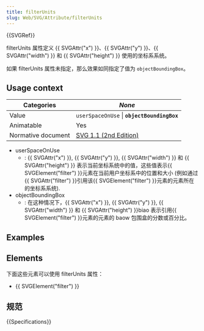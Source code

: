 ```yaml
---
title: filterUnits
slug: Web/SVG/Attribute/filterUnits
---
```


{{SVGRef}}

filterUnits 属性定义 {{ SVGAttr("x") }}、{{ SVGAttr("y") }}、{{ SVGAttr("width") }} 和 {{ SVGAttr("height") }} 使用的坐标系系统。

如果 filterUnits 属性未指定，那么效果如同指定了值为 `objectBoundingBox`。

## Usage context

| Categories         | _None_                                                                                             |
| ------------------ | -------------------------------------------------------------------------------------------------- |
| Value              | `userSpaceOnUse` \| **`objectBoundingBox`**                                                        |
| Animatable         | Yes                                                                                                |
| Normative document | [SVG 1.1 (2nd Edition)](http://www.w3.org/TR/SVG11/filters.html#FilterElementFilterUnitsAttribute) |

- userSpaceOnUse
  - : {{ SVGAttr("x") }}, {{ SVGAttr("y") }}, {{ SVGAttr("width") }} 和 {{ SVGAttr("height") }} 表示当前坐标系统中的值，这些值表示{{ SVGElement("filter") }}元素在当前用户坐标系中的位置和大小 (例如通过{{ SVGAttr("filter") }}引用该{{ SVGElement("filter") }}元素的元素所在的坐标系系统).
- objectBoundingBox
  - : 在这种情况下，{{ SVGAttr("x") }}, {{ SVGAttr("y") }}, {{ SVGAttr("width") }} 和 {{ SVGAttr("height") }}biao 表示引用{{ SVGElement("filter") }}元素的元素的 baow 包围盒的分数或百分比。

## Examples

## Elements

下面这些元素可以使用 filterUnits 属性：

- {{ SVGElement("filter") }}

## 规范

{{Specifications}}
